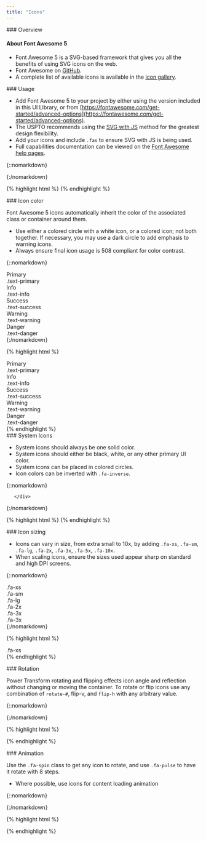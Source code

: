 ```yaml
---
title: "Icons"
---
```



<div class="pl-pattern">
### Overview

#### About Font Awesome 5

* Font Awesome 5 is a SVG-based framework that gives you all the benefits of using SVG icons on the web.
* Font Awesome on [GitHub](https://github.com/FortAwesome/Font-Awesome).
* A complete list of available icons is available in the [icon gallery](https://fontawesome.com/icons?d=gallery&m=free).

</div>


<div class="pl-pattern">
### Usage

* Add Font Awesome 5 to your project by either using the version included in this UI Library, or from [https://fontawesome.com/get-started/advanced-options](https://fontawesome.com/get-started/advanced-options).
* The USPTO recommends using the [SVG with JS](https://fontawesome.com/get-started/svg-with-js) method for the greatest design flexibility.
* Add your icons and include <code>.fas</code> to ensure SVG with JS is being used.
* Full capabilities documentation can be viewed on the [Font Awesome help pages](https://fontawesome.com/how-to-use/svg-with-js).

{::nomarkdown}
<div class="pl-preview">
    <i class="fas fa-images text-primary fa-5x"></i>
</div>
{:/nomarkdown}

{% highlight html %}
        <i class="fas fa-images text-primary fa-5x"></i>
{% endhighlight %}

</div>


<div class="pl-pattern">
### Icon color

Font Awesome 5 icons automatically inherit the color of the associated class or container around them.

* Use either a colored circle with a white icon, or a colored icon; not both together. If necessary, you may use a dark circle to add emphasis to warning icons. 
* Always ensure final icon usage is 508 compliant for color contrast.

{::nomarkdown}
<div class="pl-preview">
    <div class="row">
        <div class="col-xs-6 col-sm-4 col-md-2 text-center"><span class="text-primary"><i class="fas fa-cloud fa-2x"></i></span><div>Primary</div><div class="text-muted">.text-primary</div></div>
        <div class="col-xs-6 col-sm-4 col-md-2 text-center"><span class="text-info"><i class="fas fa-bell fa-2x"></i></span><div>Info</div><div class="text-muted">.text-info</div></div>
        <div class="col-xs-6 col-sm-4 col-md-2 text-center"><span class="text-success"><i class="fas fa-check-circle fa-2x"></i></span><div>Success</div><div class="text-muted">.text-success</div></div>
        <div class="col-xs-6 col-sm-4 col-md-2 text-center"><span class="text-warning"><i class="fas fa-exclamation-triangle fa-2x"></i></span><div>Warning</div><div class="text-muted">.text-warning</div></div>
        <div class="col-xs-6 col-sm-4 col-md-2 text-center"><span class="text-danger"><i class="fas fa-exclamation fa-2x"></i></span><div>Danger</div><div class="text-muted">.text-danger</div></div>
    </div>
</div>
{:/nomarkdown}

{% highlight html %}
<div class="col-xs-6 col-sm-4 col-md-2 text-center"><span class="text-primary"><i class="fas fa-cloud fa-2x"></i></span><div>Primary</div><div class="text-muted">.text-primary</div></div>
<div class="col-xs-6 col-sm-4 col-md-2 text-center"><span class="text-info"><i class="fas fa-bell fa-2x"></i></span><div>Info</div><div class="text-muted">.text-info</div></div>
<div class="col-xs-6 col-sm-4 col-md-2 text-center"><span class="text-success"><i class="fas fa-check-circle fa-2x"></i></span><div>Success</div><div class="text-muted">.text-success</div></div>
<div class="col-xs-6 col-sm-4 col-md-2 text-center"><span class="text-warning"><i class="fas fa-exclamation-triangle fa-2x"></i></span><div>Warning</div><div class="text-muted">.text-warning</div></div>
<div class="col-xs-6 col-sm-4 col-md-2 text-center"><span class="text-danger"><i class="fas fa-exclamation fa-2x"></i></span><div>Danger</div><div class="text-muted">.text-danger</div></div>
{% endhighlight %}

</div>


<div class="pl-pattern">
### System Icons

* System icons should always be one solid color.
* System icons should either be black, white, or any other primary UI color.
* System icons can be placed in colored circles.
* Icon colors can be inverted with <code>.fa-inverse</code>.

{::nomarkdown}
<div class="pl-preview">
        <div style="margin-left: 20px;">
            <span class="fa-layers fa-2x">
              <i class="fas fa-circle text-primary"></i>
              <i class="fas fa-bell fa-inverse" data-fa-transform="shrink-8 down-.25 right-.25"></i>
            </span>
            <span class="fa-layers fa-2x">
              <i class="fas fa-circle text-info"></i>
              <i class="fas fa-comment fa-inverse" data-fa-transform="shrink-8 down-.25 right-.25"></i>
            </span>
            <span class="fa-layers fa-2x">
              <i class="fas fa-circle text-danger"></i>
              <i class="fas fa-file-archive fa-inverse" data-fa-transform="shrink-8 down-.25 right-.25"></i>
            </span>

    </div>
</div>
{:/nomarkdown}

{% highlight html %}
    <span class="fa-layers fa-2x">
        <i class="fas fa-circle text-primary"></i>
        <i class="fas fa-bell fa-inverse" data-fa-transform="shrink-8 down-.25 right-.25"></i>
    </span>
{% endhighlight %}

</div>

<div class="pl-pattern">
### Icon sizing

* Icons can vary in size, from extra small to 10x, by adding <code>.fa-xs</code>, <code>.fa-sm</code>, <code>.fa-lg</code>, <code>.fa-2x</code>, <code>.fa-3x</code>, <code>.fa-5x</code>, <code>.fa-10x</code>.
* When scaling icons, ensure the sizes used appear sharp on standard and high DPI screens.


{::nomarkdown}
<div class="pl-preview">
    <div class="row" style="max-width: 900px;">    
        <div class="col-xs-6 col-sm-4 col-md-2 text-center"><div class="text-muted">.fa-xs</div><i class="fas fa-chart-pie fa-xs"></i></div>
        <div class="col-xs-6 col-sm-4 col-md-2 text-center"><div class="text-muted">.fa-sm</div><i class="fas fa-chart-pie fa-sm"></i></div>
        <div class="col-xs-6 col-sm-4 col-md-2 text-center"><div class="text-muted">.fa-lg</div><i class="fas fa-chart-pie fa-lg"></i></div>
        <div class="col-xs-6 col-sm-4 col-md-2 text-center"><div class="text-muted">.fa-2x</div><i class="fas fa-chart-pie fa-2x"></i></div>
        <div class="col-xs-6 col-sm-4 col-md-2 text-center"><div class="text-muted">.fa-3x</div><i class="fas fa-chart-pie fa-3x"></i></div>
        <div class="col-xs-6 col-sm-4 col-md-2 text-center"><div class="text-muted">.fa-3x</div><i class="fas fa-chart-pie fa-5x"></i></div>
    </div>
</div>
{:/nomarkdown}

{% highlight html %}
        <div class="text-muted">.fa-xs</div><i class="fas fa-chart-pie fa-lg"></i>
{% endhighlight %}

</div>



<div class="pl-pattern">
### Rotation

Power Transform rotating and flipping effects icon angle and reflection without changing or moving the container. To rotate or flip icons use any combination of <code>rotate-#</code>, <doce>flip-v</doce>, and <code>flip-h</code> with any arbitrary value. 

{::nomarkdown}
<div class="pl-preview">
    <div class="fa-4x">
      <i class="fas fa-magic" data-fa-transform="rotate-90" ></i>
      <i class="fas fa-magic" data-fa-transform="rotate-180" ></i>
      <i class="fas fa-magic" data-fa-transform="rotate-270" ></i>
      <i class="fas fa-magic" data-fa-transform="rotate-30" ></i>
      <i class="fas fa-magic" data-fa-transform="rotate--30" ></i>
      <i class="fas fa-magic" data-fa-transform="flip-v" ></i>
      <i class="fas fa-magic" data-fa-transform="flip-h" ></i>
      <i class="fas fa-magic" data-fa-transform="flip-v flip-h" ></i>
    </div>
</div>
{:/nomarkdown}

{% highlight html %}
    <div class="fa-4x">
      <i class="fas fa-magic" data-fa-transform="rotate-90"></i>
      <i class="fas fa-magic" data-fa-transform="rotate-180" ></i>
      <i class="fas fa-magic" data-fa-transform="rotate-270" ></i>
      <i class="fas fa-magic" data-fa-transform="rotate-30" ></i>
      <i class="fas fa-magic" data-fa-transform="rotate--30" ></i>
      <i class="fas fa-magic" data-fa-transform="flip-v"></i>
      <i class="fas fa-magic" data-fa-transform="flip-h"></i>
      <i class="fas fa-magic" data-fa-transform="flip-v flip-h"></i>
    </div>
{% endhighlight %}

</div>


<div class="pl-pattern">
### Animation

Use the <code>.fa-spin</code> class to get any icon to rotate, and use <code>.fa-pulse</code> to have it rotate with 8 steps.

* Where possible, use icons for content loading animation

{::nomarkdown}
<div class="pl-preview">
        <div class="fa-3x">
          <i class="fas fa-spinner fa-spin"></i>
          <i class="fas fa-circle-notch fa-spin"></i>
          <i class="fas fa-sync fa-spin"></i>
          <i class="fas fa-cog fa-spin"></i>
          <i class="fas fa-spinner fa-pulse"></i>
        </div>
</div>
{:/nomarkdown}

{% highlight html %}
    <div class="fa-3x">
      <i class="fas fa-spinner fa-spin"></i>
      <i class="fas fa-circle-notch fa-spin"></i>
      <i class="fas fa-sync fa-spin"></i>
      <i class="fas fa-cog fa-spin"></i>
      <i class="fas fa-spinner fa-pulse"></i>
    </div>
{% endhighlight %}

</div>





